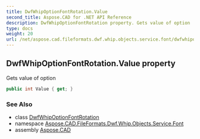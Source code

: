 ```yaml
---
title: DwfWhipOptionFontRotation.Value
second_title: Aspose.CAD for .NET API Reference
description: DwfWhipOptionFontRotation property. Gets value of option
type: docs
weight: 20
url: /net/aspose.cad.fileformats.dwf.whip.objects.service.font/dwfwhipoptionfontrotation/value/
---
```

## DwfWhipOptionFontRotation.Value property

Gets value of option

```csharp
public int Value { get; }
```

### See Also

* class [DwfWhipOptionFontRotation](../)
* namespace [Aspose.CAD.FileFormats.Dwf.Whip.Objects.Service.Font](../../dwfwhipoptionfontrotation/)
* assembly [Aspose.CAD](../../../)


